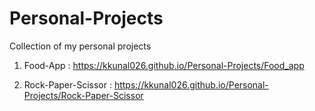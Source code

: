 # Personal-Projects 
Collection of my personal projects

1. Food-App : https://kkunal026.github.io/Personal-Projects/Food_app


2. Rock-Paper-Scissor : https://kkunal026.github.io/Personal-Projects/Rock-Paper-Scissor

